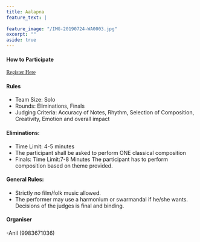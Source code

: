 ```yaml
---
title: Aalapna
feature_text: |
  
feature_image: "/IMG-20190724-WA0003.jpg"
excerpt: ""
aside: true
---
```


#### How to Participate
[<span style="font-family:Papyrus; font-size:1em;">Register Here</span>](https://forms.gle/KdcxcBhTjBirV6pH8 "Event Registration link") 

#### Rules
* Team Size: Solo
* Rounds: Eliminations, Finals
* Judging Criteria: Accuracy of Notes, Rhythm, Selection of Composition, Creativity, Emotion and overall impact

#### Eliminations:
* Time Limit: 4-5 minutes
* The participant shall be asked to perform ONE classical  composition
* Finals:
Time Limit:7-8 Minutes The participant has to perform composition based on theme provided. 

#### General Rules:
* Strictly no film/folk music allowed.
* The performer may use a harmonium or swarmandal if he/she wants.
Decisions of the judges is final and binding.

#### Organiser
-Anil (9983671036)

```
